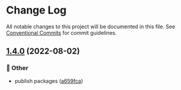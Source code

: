 # Change Log

All notable changes to this project will be documented in this file.
See [Conventional Commits](https://conventionalcommits.org) for commit guidelines.

## [1.4.0](https://github.com/daybrush/selecto/blob/master/packages/vue-selecto/compare/vue3-selecto@1.3.0...vue3-selecto@1.4.0) (2022-08-02)


### :mega: Other

* publish packages ([a659fca](https://github.com/daybrush/selecto/blob/master/packages/vue-selecto/commit/a659fcac851c216036b7231072c2d155ff7987f1))
